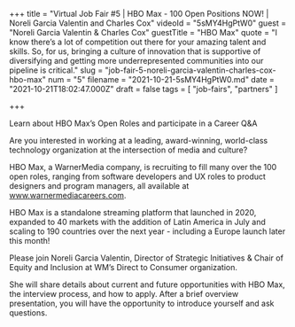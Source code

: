 +++
title = "Virtual Job Fair #5 | HBO Max - 100 Open Positions NOW! | Noreli Garcia Valentin and Charles Cox"
videoId = "5sMY4HgPtW0"
guest = "Noreli Garcia Valentin & Charles Cox"
guestTitle = "HBO Max"
quote = "I know there’s a lot of competition out there for your amazing talent and skills. So, for us, bringing a culture of innovation that is supportive of diversifying and getting more underrepresented communities into our pipeline is critical."
slug = "job-fair-5-noreli-garcia-valentin-charles-cox-hbo-max"
num = "5"
filename = "2021-10-21-5sMY4HgPtW0.md"
date = "2021-10-21T18:02:47.000Z"
draft = false
tags = [ "job-fairs", "partners" ]

+++

Learn about HBO Max’s Open Roles and participate in a Career Q&A

Are you interested in working at a leading, award-winning, world-class technology organization at the intersection of media and culture? 

HBO Max, a WarnerMedia company, is recruiting to fill many over the 100 open roles, ranging from software developers and UX roles to product designers and program managers, all available at www.warnermediacareers.com.

HBO Max is a standalone streaming platform that launched in 2020, expanded to 40 markets with the addition of Latin America in July and scaling to 190 countries over the next year - including a Europe launch later this month!

Please join Noreli Garcia Valentin, Director of Strategic Initiatives & Chair of Equity and Inclusion at WM’s Direct to Consumer organization.

She will share details about current and future opportunities with HBO Max, the interview process, and how to apply.  After a brief overview presentation, you will have the opportunity to introduce yourself and ask questions.
